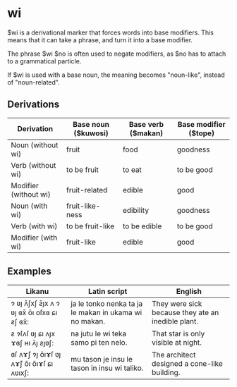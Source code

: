 # wi

$wi is a derivational marker that forces words into base modifiers. This means that it can take a phrase, and turn it into a base modifier.

The phrase $wi $no is often used to negate modifiers, as $no has to attach to a grammatical particle.

If $wi is used with a base noun, the meaning becomes "noun-like", instead of "noun-related".

Derivations
---

| Derivation | Base noun ($kuwosi) | Base verb ($makan) | Base modifier ($tope) |
| --- | --- | --- | --- |
| Noun (without wi) | fruit | food | goodness |
| Verb (without wi) | to be fruit | to eat | to be good |
| Modifier (without wi) | fruit-related | edible | good |
| Noun (with wi) | fruit-like-ness | edibility | goodness |
| Verb (with wi) | to be fruit-like | to be edible | to be good |
| Modifier (with wi) | fruit-like | edible | good |

Examples
---

| Likanu | Latin script | English |
| --- | --- | --- |
| ɂ ʋȷ ʌ̄ʃxʃ ƨ̄ȷx ʌ ɂ ʋȷ ɞx̄ ōı oſxɞ ɕı ƨʃ ɞx̄: | ja le tonko nenka ta ja le makan in ukama wi no makan. | They were sick because they ate an inedible plant. |
| ƨ ɂſʌſ ʋȷ ɕı ʌȷx ɤɞʃ ʜı ʌ̄ȷ ƨȷʋʃ: | na jutu le wi teka samo pi ten nelo. | That star is only visible at night. |
| ɞſ ʌɤ̄ʃ ɂȷ ōıɤſ ʋȷ ʌɤ̄ʃ ōı ōıɤſ ɕı ʌʋıxʃ: | mu tason je insu le tason in insu wi taliko. | The architect designed a cone-like building. |
